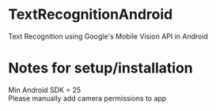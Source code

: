 # TextRecognitionAndroid
Text Recognition using Google's Mobile Vision API in Android

# Notes for setup/installation
Min Android SDK = 25  
Please manually add camera permissions to app


